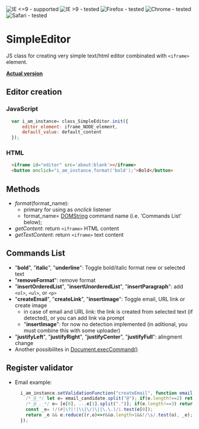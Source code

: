 ![IE <=9 - supported](https://img.shields.io/badge/IE%20%3C=9-supported-green.svg) ![IE >9 - tested](https://img.shields.io/badge/IE%20%3E9-tested-brightgreen.svg) ![Firefox - tested](https://img.shields.io/badge/Firefox-tested-brightgreen.svg) ![Chrome - tested](https://img.shields.io/badge/Chrome-tested-brightgreen.svg)  ![Safari - tested](https://img.shields.io/badge/Safari-tested-brightgreen.svg)
# SimpleEditor
JS class for creating very simple text/html editor combinated with ```<iframe>``` element.

**[Actual version](https://github.com/jaandrle/SimpleEditor/releases/tag/v0.3-rc)**
## Editor creation
### JavaScript
  ```javascript
    var i_am_instance= class_SimpleEditor.init({
        editor_element: iframe_NODE_element,
        default_value: default_content
    });
  ```

### HTML
  ```html
    <iframe id="editor" src='about:blank'></iframe>
    <button onclick="i_am_instance.format('bold');">Bold</button>
```

## Methods
  - *format*(format_name): 
    * primary for using as *onclick* listener
    * format_name= [DOMString](https://developer.mozilla.org/en-US/docs/Web/API/DOMString) command name (i.e. 'Commands List' below);
  - *getContent*: return ```<iframe>``` HTML content
  - *getTextContent*: return ```<iframe>``` text content

## Commands List
  - "**bold**", "**italic**", "**underline**": Toggle bold/italic format new or selected text
  - "**removeFormat**": remove format
  - "**insertOrderedList**", "**insertUnorderedList**", "**insertParagraph**": add ```<ol>```, ```<ul>```, or ```<p>```
  - "**createEmail**", "**createLink**", "**insertImage**": Toggle email, URL link or create image
    * in case of email and URL link: the link is created from selected text (if detected), or you can add link via prompt
    * "**insertImage**": for now no detection implemented (in aditional, you must combine this with some uploader)
  - "**justifyLeft**", "**justifyRight**", "**justifyCenter**", "**justifyFull**": alingment change
  - Another possibilites in [Document.execCommand()](https://developer.mozilla.org/en-US/docs/Web/API/Document/execCommand)

## Register validator
  - Email example:
    ```javascript
      i_am_instance.setValidationFunction("createEmail", function emailValidation(email_candidate) {
        /*_@_*/ let e= email_candidate.split("@"); if(e.length!==2) return false;
        /*_@_._*/ e= [e[0], ...e[1].split(".")]; if(e.length!==3) return false;
        const _e= !/(#|\?|!|\\|\/|\||\.\.)/i.test(e[0]);
        return _e && e.reduce((r,o)=>r&&o.length>1&&!/\s/.test(o), _e);
      });
    ```